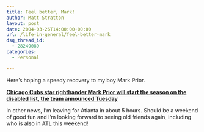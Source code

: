 ```yaml
---
title: Feel better, Mark!
author: Matt Stratton
layout: post
date: 2004-03-26T14:00:00+00:00
url: /life-in-general/feel-better-mark
dsq_thread_id:
  - 28249089
categories:
  - Personal

---
```

Here&#8217;s hoping a speedy recovery to my boy Mark Prior.

**[Chicago Cubs star righthander Mark Prior will start the season on the disabled list, the team announced Tuesday][1]**

In other news, I&#8217;m leaving for Atlanta in about 5 hours. Should be a weekend of good fun and I&#8217;m looking forward to seeing old friends again, including who is also in ATL this weekend!

 [1]: http://sports.espn.go.com/espn/wire?section=mlb&id=1766728